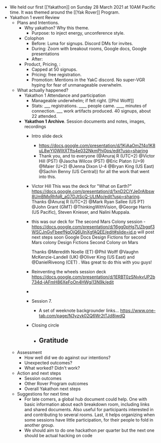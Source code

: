- We held our first [[Yakathon]] on Sunday 28 March 2021 at 10AM Pacific time. It was themed around the [[Yak Rover]] Program.  
- Yakathon 1 event Review
    - Plans and Intentions. 
        - Why yakathon? Why this theme. 
            - Purpose: to inject energy, unconference style. 
        - Colophon
            - Before: Luma for signups. Discord DMs for invites. 
            - During: Zoom with breakout rooms, Google docs, Google presentations
            - After: 
        - Product, Pricing, : 
            - Capped at 50 signups. 
            - Pricing: free registration.
            - Promotion: Mentions in the YakC discord. No super-VGR hyping for fear of unmanageable overwhelm.  
    - What actually happened?
        - Yakathon 1 Attendance and participation
            - Manageable underwhelm; if felt right. [[Phil Wolff]]
            - Stats: ___ registrations. ____ people came. ____ minutes of connection. ___ work artifacts produced. 40 signups, about 22 attended. 
        - **Yakathon 1 Archive**. Session documents and notes, images, recordings
            - Intro slide deck
                - https://docs.google.com/presentation/d/1KjAaOmZf4o1K8uL8wYl0WlItXTfts4e032NkmPhj0ps/edit?usp=sharing 
                - Thank you, and to everyone (@Anuraj R (UTC+2) @Victor Hill (PST) @Jascha Wilcox (PST) @Eric Platon (U+9) @Maier (U+2) @Jenna Dixon U-4 @Bryan King (US East) @Sachin Benny (US Central)) for all the work that went into this. 
            - Victor Hill 
              This was the deck for "What on Earth?" https://docs.google.com/presentation/d/1xnD2CiYJe0rAIbsw8UmBMxRhfqR_aG7DJtScQ-ULtMo/edit?usp=sharing. Thanks @Anuraj R (UTC+2) @Mark Ryan Sallee (US PT) @John Grant (GMT) @ThinkingWithVision, @George Harris (US Pacific), Steven Knieser, and Nalini Muppala.  
            - this was our deck for The second Mars Colony session - https://docs.google.com/presentation/d/16gg0pHg7UZbgqf3WSCJnGyFbeefNqOjQ6UlnXgfAQEE/edit#slide=id.p will post next steps soon
              Google Docs
              Design Fictions for second Mars colony
              Design Fictions Second Colony on Mars
              
              Thanks @Meredith Noelle (ET) @Phil Wolff @Vaughn McKenzie-Landell (UK) @Oliver King (US East) and @DanielRiveong (CET) . Was great to do this with you guys!
            - Reinventing the wheels session deck https://docs.google.com/presentation/d/1ERBT0zSNvkvUP2b734d-jAFmH86XeFoOn4HWgi13N9k/edit
            - 
            - Session 7. 
                - A set of weeknote backgrounder links... https://www.one-tab.com/page/N3yzyk02Q6Wr2tTJd8iwdQ
            - Closing circle
                - Gratitude 
                    - 
    - Assessment
        - How well did we do against our intentions? 
        - Unexpected outcomes?
        - What worked? Didn't work? 
    - Action and next steps
        - Session outcomes
        - Other Rover Program outcomes
        - Overall Yakathon next steps
    - Suggestions for next time
        - For late comers, a global hub document could help. One with basic information about each breakdown room, including links and shared documents. Also useful for participants interested in and contributing to several rooms. Last, it helps organizing when some sessions have little participation, for their people to fold in another group. 
        - We should aim to do one hackathon per quarter but the next one should be actual hacking on code 
